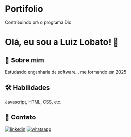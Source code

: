 # Portifolio

Contribuindo pra o programa Dio


# Olá, eu sou a Luiz Lobato! 👋


## 🚀 Sobre mim
Estudando engenharia de software... me formando em 2025


## 🛠 Habilidades
Javascript, HTML, CSS, etc.


## 🔗 Contato

[![linkedin](https://img.shields.io/badge/linkedin-0A66C2?style=for-the-badge&logo=linkedin&logoColor=white)](https://www.linkedin.com/in/luizlobatojr/)
[![whatsapp](https://img.shields.io/badge/whatsapp-1DA1F2?style=for-the-badge&logo=whatsapp&logoColor=greem)](https://api.whatsapp.com/send?1=pt_BR&phone=351910775184) 
